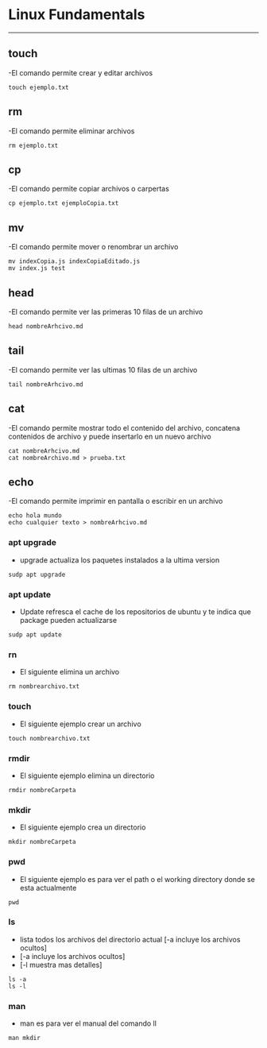 # Linux Fundamentals
---

## touch 

-El comando permite crear y editar archivos
```shell
touch ejemplo.txt
```

## rm 

-El comando permite eliminar archivos
```shell
rm ejemplo.txt
```

## cp 

-El comando permite copiar archivos o carpertas
```shell
cp ejemplo.txt ejemploCopia.txt
```


## mv 

-El comando permite mover o renombrar un archivo
```shell
mv indexCopia.js indexCopiaEditado.js
mv index.js test
```

## head 

-El comando permite ver las primeras 10 filas de un archivo
```shell
head nombreArhcivo.md
```

## tail 

-El comando permite ver las ultimas 10 filas de un archivo
```shell
tail nombreArhcivo.md
```

## cat 

-El comando permite mostrar todo el contenido del archivo, concatena contenidos de archivo y puede insertarlo en un nuevo archivo
```shell
cat nombreArhcivo.md
cat nombreArchivo.md > prueba.txt
```

## echo 

-El comando permite imprimir en pantalla o escribir en un archivo
```shell
echo hola mundo
echo cualquier texto > nombreArhcivo.md
```

### apt upgrade
- upgrade actualiza los paquetes instalados a la ultima version

```shell
sudp apt upgrade
```

### apt update
- Update refresca el cache de los repositorios de ubuntu y te indica que package pueden actualizarse

```shell
sudp apt update
```


### rn
- El siguiente elimina  un archivo

```shell
rm nombrearchivo.txt
```

### touch
- El siguiente ejemplo crear un archivo

```shell
touch nombrearchivo.txt
```

### rmdir
- El siguiente ejemplo elimina un directorio

```shell
rmdir nombreCarpeta
```

### mkdir
- El siguiente ejemplo crea un directorio
```shell
mkdir nombreCarpeta
```

### pwd
- El siguiente ejemplo es para ver el path o el working directory donde se esta actualmente
```shell
pwd
```

### ls
- lista todos los archivos del directorio actual [-a incluye los archivos ocultos]
- [-a incluye los archivos ocultos]
- [-l muestra mas detalles]
```shell
ls -a
ls -l
```

### man
- man es para ver el manual del comando ll
```shell
man mkdir
```